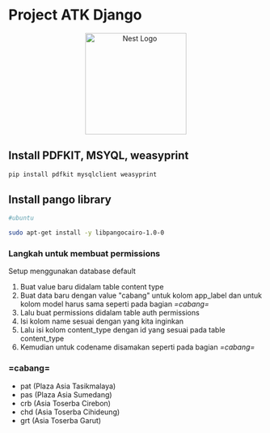 
<h1>Project ATK Django</h1>

<p align="center">
  <a><img src="https://encrypted-tbn0.gstatic.com/images?q=tbn:ANd9GcQqwPdqgkrKMfhAhX2gEAbLFfQK1T6r94FEZw&s" width="200" alt="Nest Logo" /></a>
</p>

## Install PDFKIT, MSYQL, weasyprint

```bash
pip install pdfkit mysqlclient weasyprint
```

## Install pango library

```bash
#ubuntu

sudo apt-get install -y libpangocairo-1.0-0
```


### Langkah untuk membuat permissions
Setup menggunakan database default
  1. Buat value baru didalam table content type
  2. Buat data baru dengan value "cabang" untuk kolom app_label dan untuk kolom model harus sama seperti pada bagian *=cabang=*
  3. Lalu buat permissions didalam table auth permissions
  4. Isi kolom name sesuai dengan yang kita inginkan 
  5. Lalu isi kolom content_type dengan id yang sesuai pada table content_type
  6. Kemudian untuk codename disamakan seperti pada bagian *=cabang=*


### =cabang=
 - pat (Plaza Asia Tasikmalaya)
 - pas (Plaza Asia Sumedang)
 - crb (Asia Toserba Cirebon)
 - chd (Asia Toserba Cihideung)
 - grt (Asia Toserba Garut)
